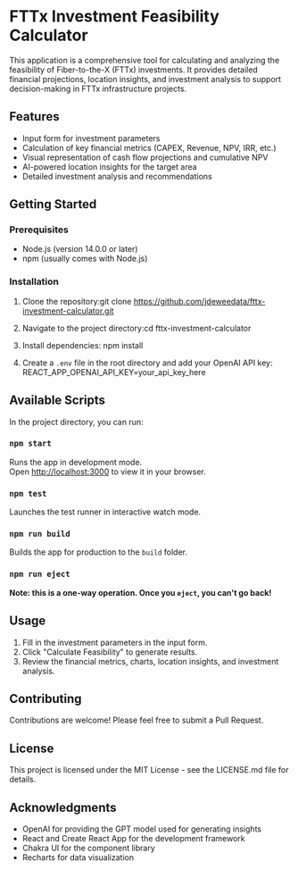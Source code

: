 # FTTx Investment Feasibility Calculator

This application is a comprehensive tool for calculating and analyzing the feasibility of Fiber-to-the-X (FTTx) investments. It provides detailed financial projections, location insights, and investment analysis to support decision-making in FTTx infrastructure projects.

## Features

- Input form for investment parameters
- Calculation of key financial metrics (CAPEX, Revenue, NPV, IRR, etc.)
- Visual representation of cash flow projections and cumulative NPV
- AI-powered location insights for the target area
- Detailed investment analysis and recommendations

## Getting Started

### Prerequisites

- Node.js (version 14.0.0 or later)
- npm (usually comes with Node.js)

### Installation

1. Clone the repository:git clone https://github.com/jdeweedata/fttx-investment-calculator.git

2. Navigate to the project directory:cd fttx-investment-calculator

3. Install dependencies: npm install

4. Create a `.env` file in the root directory and add your OpenAI API key:
   REACT_APP_OPENAI_API_KEY=your_api_key_here

## Available Scripts

In the project directory, you can run:

### `npm start`

Runs the app in development mode.\
Open [http://localhost:3000](http://localhost:3000) to view it in your browser.

### `npm test`

Launches the test runner in interactive watch mode.

### `npm run build`

Builds the app for production to the `build` folder.

### `npm run eject`

**Note: this is a one-way operation. Once you `eject`, you can't go back!**

## Usage

1. Fill in the investment parameters in the input form.
2. Click "Calculate Feasibility" to generate results.
3. Review the financial metrics, charts, location insights, and investment analysis.

## Contributing

Contributions are welcome! Please feel free to submit a Pull Request.

## License

This project is licensed under the MIT License - see the LICENSE.md file for details.

## Acknowledgments

- OpenAI for providing the GPT model used for generating insights
- React and Create React App for the development framework
- Chakra UI for the component library
- Recharts for data visualization

